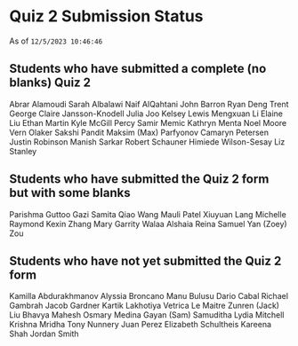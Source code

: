 # Quiz 2 Submission Status

As of `12/5/2023 10:46:46`

## Students who have submitted a complete (no blanks) Quiz 2

Abrar Alamoudi
Sarah Albalawi
Naif AlQahtani
John Barron
Ryan Deng
Trent George
Claire Jansson-Knodell
Julia Joo
Kelsey Lewis
Mengxuan  Li
Elaine Liu
Ethan Martin
Kyle McGill Percy
Samir Memic
Kathryn Menta
Noel Moore
Vern Olaker
Sakshi Pandit
Maksim (Max) Parfyonov
Camaryn Petersen
Justin Robinson
Manish Sarkar
Robert Schauner
Himiede Wilson-Sesay
Liz Stanley

## Students who have submitted the Quiz 2 form but with some blanks

Parishma Guttoo
Gazi Samita
Qiao Wang
Mauli Patel
Xiuyuan Lang
Michelle Raymond
Kexin Zhang
Mary Garrity
Walaa Alshaia
Reina Samuel
Yan (Zoey) Zou

## Students who have not yet submitted the Quiz 2 form

Kamilla Abdurakhmanov
Alyssia Broncano
Manu Bulusu
Dario Cabal
Richael Gambrah
Jacob Gardner
Kartik Lakhotiya
Vetrica Le Maitre
Zunren (Jack) Liu
Bhavya Mahesh
Osmary Medina
Gayan (Sam) Samuditha
Lydia Mitchell
Krishna Mridha
Tony Nunnery
Juan Perez
Elizabeth Schultheis
Kareena Shah
Jordan Smith

